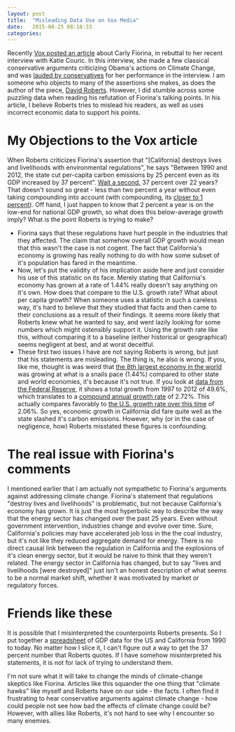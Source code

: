 ```yaml
---
layout: post
title:  "Misleading Data Use on Vox Media"
date:   2015-08-25 08:18:33
categories:
---
```


Recently [Vox posted an article](http://www.vox.com/2015/8/21/9186313/carly-fiorina-climate-wrong) about Carly Fiorina, in rebuttal to her recent interview with Katie Couric. In this interview, she made a few classical conservative arguments criticizing Obama's actions on Climate Change, and was [lauded by conservatives](http://www.nationalreview.com/article/422395/carly-fiorina-climate-change-left) for her performance in the interview. I am someone who objects to many of the assertions she makes, as does the author of the piece, [David Roberts](http://twitter.com/drvox). However, I did stumble across some puzzling data when reading his refutation of Fiorina's talking points.  In his article, I believe Roberts tries to mislead his readers, as well as uses incorrect economic data to support his points.

# My Objections to the Vox article

When Roberts criticizes Fiorina's assertion that "[California] destroys lives and livelihoods with environmental regulations", he says "Between 1990 and 2012, the state cut per-capita carbon emissions by 25 percent even as its GDP increased by 37 percent". [Wait a second.](https://www.youtube.com/watch?v=3ksKETF0f4I) 37 percent over 22 years? That doesn't sound so great - less than two percent a year without even taking compounding into account (with compounding, its [closer to 1 percent](https://www.google.com/search?q=(1.37)%5E(1%2F22)&rct=j)). Off hand, I just happen to know that 2 percent a year is on the low-end for national GDP growth, so what does this below-average growth imply? What is the point Roberts is trying to make?

* Fiorina says that these regulations have hurt people in the industries that they affected. The claim that somehow overall GDP growth would mean that this wasn't the case is not cogent. The fact that California's economy is growing has really nothing to do with how some subset of it's population has fared in the meantime.
* Now, let's put the validity of his implication aside here and just consider his use of this statistic on its face. Merely stating that California's economy has grown at a rate of 1.44% really doesn't say anything on it's own. How does that compare to the U.S. growth rate? What about per capita growth? When someone uses a statistic in such a careless way, it's hard to believe that they studied that facts and then came to their conclusions as a result of their findings.  It seems more likely that Roberts knew what he wanted to say, and went lazily looking for some numbers which might ostensibly support it. Using the growth rate like this, without comparing it to a baseline (either historical or geographical) seems negligent at best, and at worst deceitful.
* These first two issues I have are not saying Roberts is wrong, but just that his statements are misleading. The thing is, he also is wrong. If you, like me, thought is was weird that [the 8th largest economy in the world](http://www.washingtonpost.com/blogs/govbeat/wp/2014/07/08/californias-economy-is-large-enough-it-could-be-admitted-into-g-8/) was growing at what is a snails pace (1.44%) compared to other state and world economies, it's because it's not true. If you look at [data from the Federal Reserve](https://research.stlouisfed.org/fred2/series/CARGSP), it shows a total growth from 1997 to 2012 of 49.6%, which translates to a [compound annual growth rate](http://www.investopedia.com/terms/c/cagr.asp) of
2.72%. This actually compares favorably to [the U.S. growth rate over this time](http://www.bea.gov/national/index.htm#gdp)   of 2.06%.  So yes, economic growth in California did fare quite well as the state slashed it's carbon emissions.  However, why (or in the case of negligence, how) Roberts misstated these figures is confounding.


# The real issue with Fiorina's comments

I mentioned earlier that I am actually not sympathetic to Fiorina's arguments against addressing climate change. Fiorina's statement that regulations "destroy lives and livelihoods" is problematic, but not because California's economy has grown. It is just the most hyperbolic way to describe the way that the energy sector has changed over the past 25 years. Even without government intervention, industries change and evolve over time. Sure, California's policies may have accelerated job loss in the the coal industry, but it's not like they reduced aggregate demand for energy. There is no direct causal link between the regulation in California and the explosions of it's clean energy sector, but it would be naive to think that they weren't related. The energy sector in California has changed, but to say "lives and livelihoods [were destroyed]" just isn't an honest description of what seems to be a normal market shift, whether it was motivated by market or regulatory forces.

# Friends like these

It is possible that I misinterpreted the counterpoints Roberts presents. So I put together a [spreadsheet](https://docs.google.com/spreadsheets/d/1nA548vmGJ8EswZZw5pE-R1olcNojpvkrte-wxG-iJtI/edit?usp=sharing) of GDP data for the US and California from 1990 to today. No matter how  I slice it, I can't figure out a way to get the 37 percent number that Roberts quotes. If I have somehow misinterpreted his statements, it is not for lack of trying to understand them.

I'm not sure what it will take to change the minds of climate-change skeptics like Fiorina. Articles like this squander the one thing that "climate hawks" like myself and Roberts have on our side - the facts. I often find it frustrating to hear conservative arguments against climate change - how could people not see how bad the effects of climate change could be? However, with allies like Roberts, it's not hard to see why I encounter so many enemies.
